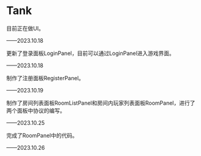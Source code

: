 # Tank

目前正在做UI。

——2023.10.18



更新了登录面板LoginPanel，目前可以通过LoginPanel进入游戏界面。

——2023.10.18



制作了注册面板RegisterPanel。

——2023.10.19



制作了房间列表面板RoomListPanel和房间内玩家列表面板RoomPanel，进行了两个面板中协议的编写。

——2023.10.25



完成了RoomPanel中的代码。

——2023.10.26

